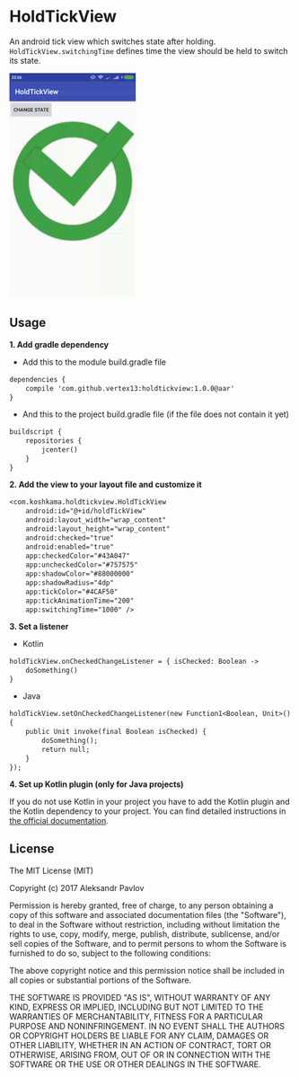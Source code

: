 # HoldTickView
An android tick view which switches state after holding.
`HoldTickView.switchingTime` defines time the view should be held
to switch its state.

![Example](resources/holdtickview-example.gif)

## Usage
**1. Add gradle dependency**
- Add this to the module build.gradle file
```
dependencies {
    compile 'com.github.vertex13:holdtickview:1.0.0@aar'
}
```

- And this to the project build.gradle file
(if the file does not contain it yet)
```
buildscript {
    repositories {
        jcenter()
    }
}
```

**2. Add the view to your layout file and customize it**
```
<com.koshkama.holdtickview.HoldTickView
    android:id="@+id/holdTickView"
    android:layout_width="wrap_content"
    android:layout_height="wrap_content"
    android:checked="true"
    android:enabled="true"
    app:checkedColor="#43A047"
    app:uncheckedColor="#757575"
    app:shadowColor="#88000000"
    app:shadowRadius="4dp"
    app:tickColor="#4CAF50"
    app:tickAnimationTime="200"
    app:switchingTime="1000" />
```

**3. Set a listener**
- Kotlin
```
holdTickView.onCheckedChangeListener = { isChecked: Boolean ->
    doSomething()
}
```

- Java
```
holdTickView.setOnCheckedChangeListener(new Function1<Boolean, Unit>() {
    public Unit invoke(final Boolean isChecked) {
        doSomething();
        return null;
    }
});
```

**4. Set up Kotlin plugin (only for Java projects)**

If you do not use Kotlin in your project you have to add the Kotlin plugin
and the Kotlin dependency to your project. You can find detailed instructions in
[the official documentation][kotlin-plugin-reference].

## License
The MIT License (MIT)

Copyright (c) 2017 Aleksandr Pavlov

Permission is hereby granted, free of charge, to any person obtaining a copy of this software and
associated documentation files (the "Software"), to deal in the Software without restriction,
including without limitation the rights to use, copy, modify, merge, publish, distribute,
sublicense, and/or sell copies of the Software, and to permit persons to whom the Software
is furnished to do so, subject to the following conditions:

The above copyright notice and this permission notice shall be included in all copies or
substantial portions of the Software.

THE SOFTWARE IS PROVIDED "AS IS", WITHOUT WARRANTY OF ANY KIND, EXPRESS OR IMPLIED, INCLUDING
BUT NOT LIMITED TO THE WARRANTIES OF MERCHANTABILITY, FITNESS FOR A PARTICULAR PURPOSE AND
NONINFRINGEMENT. IN NO EVENT SHALL THE AUTHORS OR COPYRIGHT HOLDERS BE LIABLE FOR ANY CLAIM,
DAMAGES OR OTHER LIABILITY, WHETHER IN AN ACTION OF CONTRACT, TORT OR OTHERWISE, ARISING FROM,
OUT OF OR IN CONNECTION WITH THE SOFTWARE OR THE USE OR OTHER DEALINGS IN THE SOFTWARE.

[kotlin-plugin-reference]: https://kotlinlang.org/docs/reference/using-gradle.html